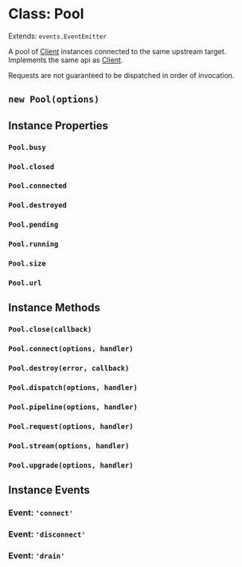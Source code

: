 # Class: Pool

Extends: `events.EventEmitter`

A pool of [Client](./Client.md) instances connected to the same upstream target. Implements the same api as [Client](./Client.md).

Requests are not guaranteed to be dispatched in order of invocation.

## `new Pool(options)`

## Instance Properties

### `Pool.busy`

### `Pool.closed`

### `Pool.connected`

### `Pool.destroyed`

### `Pool.pending`

### `Pool.running`

### `Pool.size`

### `Pool.url`

## Instance Methods

### `Pool.close(callback)`

### `Pool.connect(options, handler)`

### `Pool.destroy(error, callback)`

### `Pool.dispatch(options, handler)`

### `Pool.pipeline(options, handler)`

### `Pool.request(options, handler)`

### `Pool.stream(options, handler)`

### `Pool.upgrade(options, handler)`

## Instance Events

### Event: `'connect'`

### Event: `'disconnect'`

### Event: `'drain'`
